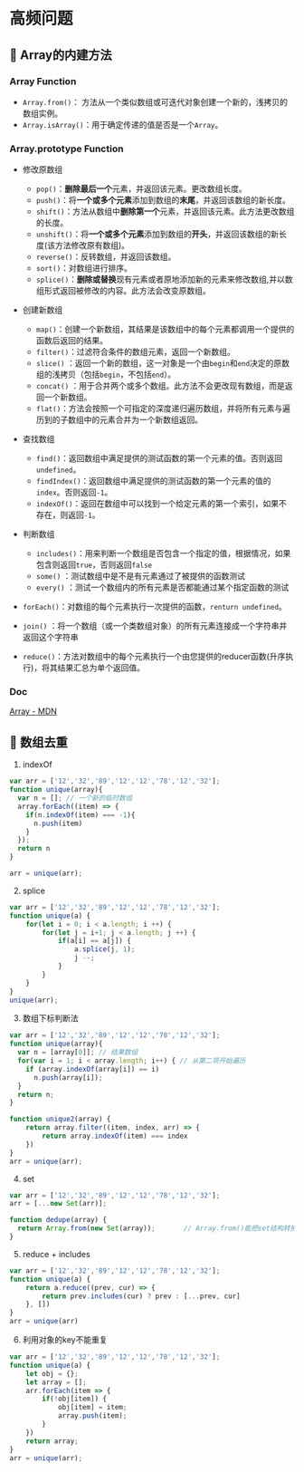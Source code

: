 # 高频问题

## :bookmark: Array的内建方法

### Array Function
* `Array.from()`： 方法从一个类似数组或可迭代对象创建一个新的，浅拷贝的数组实例。
* `Array.isArray()`：用于确定传递的值是否是一个`Array`。

### Array.prototype Function
* 修改原数组
  * `pop()`：**删除最后一个**元素，并返回该元素。更改数组长度。
  * `push()`：将**一个或多个元素**添加到数组的**末尾**，并返回该数组的新长度。
  * `shift()`：方法从数组中**删除第一个**元素，并返回该元素。此方法更改数组的长度。
  * `unshift()`：将**一个或多个元素**添加到数组的**开头**，并返回该数组的新长度(该方法修改原有数组)。
  * `reverse()`：反转数组，并返回该数组。
  * `sort()`：对数组进行排序。
  * `splice()`：**删除或替换**现有元素或者原地添加新的元素来修改数组,并以数组形式返回被修改的内容。此方法会改变原数组。
  
* 创建新数组
  * `map()`：创建一个新数组，其结果是该数组中的每个元素都调用一个提供的函数后返回的结果。
  * `filter()`：过滤符合条件的数组元素，返回一个新数组。
  * `slice()` ：返回一个新的数组，这一对象是一个由`begin`和`end`决定的原数组的浅拷贝（包括`begin`，不包括`end`）。
  * `concat()` ：用于合并两个或多个数组。此方法不会更改现有数组，而是返回一个新数组。
  * `flat()`：方法会按照一个可指定的深度递归遍历数组，并将所有元素与遍历到的子数组中的元素合并为一个新数组返回。

* 查找数组
  * `find()`：返回数组中满足提供的测试函数的第一个元素的值。否则返回`undefined`。
  * `findIndex()`：返回数组中满足提供的测试函数的第一个元素的值的`index`。否则返回`-1`。
  * `indexOf()`：返回在数组中可以找到一个给定元素的第一个索引，如果不存在，则返回`-1`。

* 判断数组
  * `includes()`：用来判断一个数组是否包含一个指定的值，根据情况，如果包含则返回`true`，否则返回`false`
  * `some()` ：测试数组中是不是有元素通过了被提供的函数测试
  * `every()` ：测试一个数组内的所有元素是否都能通过某个指定函数的测试
  
* `forEach()`：对数组的每个元素执行一次提供的函数，`renturn undefined`。
* `join()` ：将一个数组（或一个类数组对象）的所有元素连接成一个字符串并返回这个字符串
* `reduce()`：方法对数组中的每个元素执行一个由您提供的reducer函数(升序执行)，将其结果汇总为单个返回值。

### Doc
[Array - MDN](https://developer.mozilla.org/zh-CN/docs/Web/JavaScript/Reference/Global_Objects/Array)

## :bookmark: 数组去重
1. indexOf
```js
var arr = ['12','32','89','12','12','78','12','32'];
function unique(array){
  var n = []; // 一个新的临时数组
  array.forEach((item) => {
    if(n.indexOf(item) === -1){
      n.push(item)
    }
  });
  return n
}

arr = unique(arr);
```

2. splice
```js
var arr = ['12','32','89','12','12','78','12','32'];
function unique(a) {
    for(let i = 0; i < a.length; i ++) {
        for(let j = i+1; j < a.length; j ++) {
            if(a[i] == a[j]) {
                a.splice(j, 1);
                j --;
            }
        }
    }
}
unique(arr);
```

3. 数组下标判断法
```js
var arr = ['12','32','89','12','12','78','12','32'];
function unique(array){
  var n = [array[0]]; // 结果数组
  for(var i = 1; i < array.length; i++) { // 从第二项开始遍历
    if (array.indexOf(array[i]) == i) 
      n.push(array[i]);
  }
  return n;
}

function unique2(array) {
    return array.filter((item, index, arr) => {
        return array.indexOf(item) === index
    })
}
arr = unique(arr);
```

4. set
```js
var arr = ['12','32','89','12','12','78','12','32'];
arr = [...new Set(arr)];

function dedupe(array) {
  return Array.from(new Set(array));       // Array.from()能把set结构转换为数组
}
```

5. reduce + includes
```js
var arr = ['12','32','89','12','12','78','12','32'];
function unique(a) {
    return a.reduce((prev, cur) => {
        return prev.includes(cur) ? prev : [...prev, cur]
    }, [])
}
arr = unique(arr)
```

6. 利用对象的key不能重复
```js
var arr = ['12','32','89','12','12','78','12','32'];
function unique(a) {
    let obj = {};
    let array = [];
    arr.forEach(item => {
        if(!obj[item]) {
            obj[item] = item;
            array.push(item);
        }
    })
    return array;
}
arr = unique(arr);
```

